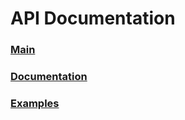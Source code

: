 # API Documentation

### [Main](./typeioc.md)

### [Documentation](https://maxgherman.github.io/TypeIOC-docs/)

### [Examples](https://github.com/maxgherman/TypeIOC-examples)

